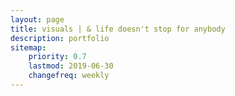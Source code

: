 ```yaml
---
layout: page
title: visuals | & life doesn't stop for anybody
description: portfolio
sitemap:
    priority: 0.7
    lastmod: 2019-06-30
    changefreq: weekly
---
```


<div id="photowall">
	<img class="grid" src="{{ "/images/IMG_7972.jpg" | absolute_url }}" alt="" />
	<img class="grid" src="{{ "/images/IMG_7949.jpg" | absolute_url }}" alt="" />
	<img class="grid" src="{{ "/images/IMG_7592.jpg" | absolute_url }}" alt="" />
	<!-- Break -->
	<img class="grid" src="{{ "/images/IMG_7501.jpg" | absolute_url }}" alt="" />
	<img class="grid" src="{{ "/images/IMG_7636.jpg" | absolute_url }}" alt="" />
	<img class="grid" src="{{ "/images/IMG_7503.jpg" | absolute_url }}" alt="" />
	<img class="grid" src="{{ "/images/IMG_7590.jpg" | absolute_url }}" alt="" />
	<!-- Break -->
	<img class="grid" src="{{ "/images/IMG_7618.jpg" | absolute_url }}" alt="" />
	<img class="grid" src="{{ "/images/IMG_7902.jpg" | absolute_url }}" alt="" />
	<!-- Break -->
	<img class="grid" src="{{ "/images/IMG_7677.jpg" | absolute_url }}" alt="" />
	<img class="grid" src="{{ "/images/IMG_7680.jpg" | absolute_url }}" alt="" />
	<!-- Break -->
	<img class="grid" src="{{ "/images/IMG_7939.jpg" | absolute_url }}" alt="" />
	<img class="grid" src="{{ "/images/IMG_7974-Enhanced.jpg" | absolute_url }}" alt="" />
	<img class="grid" src="{{ "/images/IMG_7942.jpg" | absolute_url }}" alt="" />
</div>